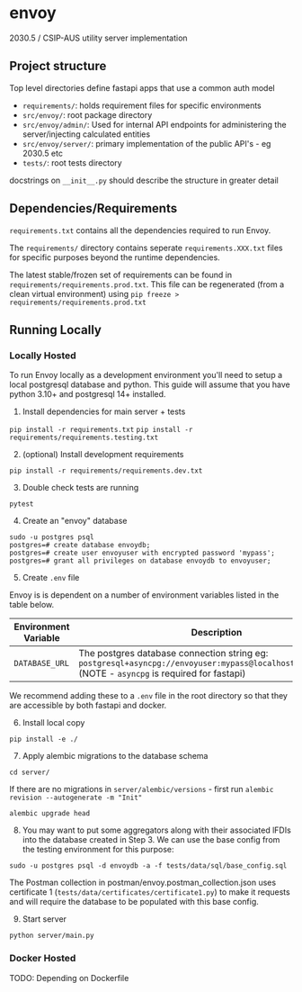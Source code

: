 # envoy
2030.5 / CSIP-AUS utility server implementation

## Project structure

Top level directories define fastapi apps that use a common auth model

* `requirements/`: holds requirement files for specific environments
* `src/envoy/`: root package directory
* `src/envoy/admin/`: Used for internal API endpoints for administering the server/injecting calculated entities
* `src/envoy/server/`: primary implementation of the public API's - eg 2030.5 etc 
* `tests/`: root tests directory

docstrings on `__init__.py` should describe the structure in greater detail

## Dependencies/Requirements

`requirements.txt` contains all the dependencies required to run Envoy. 

The `requirements/` directory contains seperate `requirements.XXX.txt` files for specific purposes beyond the runtime dependencies.

The latest stable/frozen set of requirements can be found in `requirements/requirements.prod.txt`. This file can be regenerated (from a clean virtual environment) using `pip freeze > requirements/requirements.prod.txt`

## Running Locally

### Locally Hosted

To run Envoy locally as a development environment you'll need to setup a local postgresql database and python. This guide will assume that you have python 3.10+ and postgresql 14+ installed.

1. Install dependencies for main server + tests

`pip install -r requirements.txt`
`pip install -r requirements/requirements.testing.txt`

2. (optional) Install development requirements

`pip install -r requirements/requirements.dev.txt`

3. Double check tests are running

`pytest`

4. Create an "envoy" database

```
sudo -u postgres psql
postgres=# create database envoydb;
postgres=# create user envoyuser with encrypted password 'mypass';
postgres=# grant all privileges on database envoydb to envoyuser;
```

5. Create `.env` file

Envoy is is dependent on a number of environment variables listed in the table below.

| Environment Variable | Description |
| --- | --- |
| `DATABASE_URL` | The postgres database connection string eg: `postgresql+asyncpg://envoyuser:mypass@localhost:5432/envoydb` (NOTE - `asyncpg` is required for fastapi) |

We recommend adding these to a `.env` file in the root directory so that they are accessible by both fastapi and docker.

6. Install local copy

`pip install -e ./`

7. Apply alembic migrations to the database schema

`cd server/`

If there are no migrations in `server/alembic/versions` - first run `alembic revision --autogenerate -m "Init"`

`alembic upgrade head`

8. You may want to put some aggregators along with their associated lFDIs into the database created in Step 3. We can use the base config from the testing environment for this purpose:

`sudo -u postgres psql -d envoydb -a -f tests/data/sql/base_config.sql`

The Postman collection in postman/envoy.postman_collection.json uses certificate 1 (`tests/data/certificates/certificate1.py`)
 to make it requests and will require the database to be populated with this base config.

9. Start server

`python server/main.py`

### Docker Hosted

TODO: Depending on Dockerfile